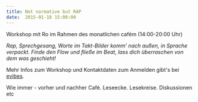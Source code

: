 ```yaml
---
title: Not normative but RAP
date:  2015-01-18 15:00:00
---
```


Workshop mit Ro im Rahmen des monatlichen cafém (14:00-20:00 Uhr)



<em>Rap, Sprechgesang, Worte im Takt-Bilder komm’ nach außen, in
Sprache verpackt. Finde den Flow und fließe im Beat, lass dich
überraschen von dem was geschieht!</em>

Mehr Infos zum Workshop und Kontaktdaten zum Anmelden gibt's bei <a href="http://evibes.blogsport.de/2015/01/06/cafem-feminismus-zum-kennen_lernen-4/">evibes</a>.


Wie immer - vorher und nachher Café. Leseecke. Lesekreise. Diskussionen
etc


